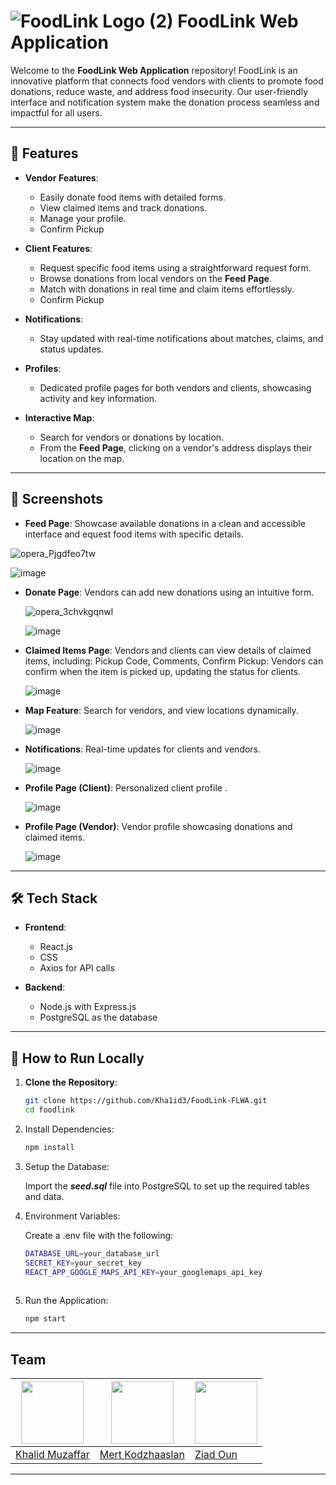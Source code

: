 # ![FoodLink Logo (2)](https://github.com/user-attachments/assets/8c259704-7261-4b57-8d1c-4675d16a2b55) **FoodLink Web Application**



Welcome to the **FoodLink Web Application** repository! FoodLink is an innovative platform that connects food vendors with clients to promote food donations, reduce waste, and address food insecurity. Our user-friendly interface and  notification system make the donation process seamless and impactful for all users.

---

## 🚀 **Features**

- **Vendor Features**:
  - Easily donate food items with detailed forms.
  - View claimed items and track donations.
  - Manage your profile.
  - Confirm Pickup

- **Client Features**:
  - Request specific food items using a straightforward request form.
  - Browse donations from local vendors on the **Feed Page**.
  - Match with donations in real time and claim items effortlessly.
  - Confirm Pickup

- **Notifications**:
  - Stay updated with real-time notifications about matches, claims, and status updates.

- **Profiles**:
  - Dedicated profile pages for both vendors and clients, showcasing activity and key information.
 
- **Interactive Map**:
  - Search for vendors or donations by location.
  - From the **Feed Page**, clicking on a vendor's address displays their location on the map.

---

## 📸 **Screenshots**

- **Feed Page**: Showcase available donations in a clean and accessible interface and equest food items with specific details.
  
 ![opera_Pjgdfeo7tw](https://github.com/user-attachments/assets/cb70f741-edc4-4b10-873d-1ca103a44276)


 ![image](https://github.com/user-attachments/assets/8e676f4c-73ed-4020-bb3f-c1a969e6f440)


- **Donate Page**: Vendors can add new donations using an intuitive form.
  
  ![opera_3chvkgqnwl](https://github.com/user-attachments/assets/b9fd0114-ded4-4ca4-93e7-166e9fca91a8)

  ![image](https://github.com/user-attachments/assets/b2e529f7-8f16-4cc2-ba98-3555c534f1a3)

- **Claimed Items Page**: Vendors and clients can view details of claimed items, including: Pickup Code, Comments, Confirm Pickup: Vendors can confirm when the item is picked up, updating the status for clients.
  
  ![image](https://github.com/user-attachments/assets/58be008f-15b3-4626-bcb2-30202472e4ba)

- **Map Feature**: Search for vendors, and view locations dynamically.
  
  ![image](https://github.com/user-attachments/assets/bd61b5ce-19b2-4081-8743-2084a903fcd0)


- **Notifications**: Real-time updates for clients and vendors.
  
  ![image](https://github.com/user-attachments/assets/b15e95f3-cdb5-4743-9285-09626aa1f354)


- **Profile Page (Client)**: Personalized client profile .
  
  ![image](https://github.com/user-attachments/assets/6c626263-e732-4fca-969f-df639d1a4c97)


- **Profile Page (Vendor)**: Vendor profile showcasing donations and claimed items.
  
  ![image](https://github.com/user-attachments/assets/b809726f-c1b1-4d5d-8635-1cb38a42ba28)


---

## 🛠️ **Tech Stack**

- **Frontend**:
  - React.js
  - CSS
  - Axios for API calls

- **Backend**:
  - Node.js with Express.js
  - PostgreSQL as the database

---

## 📜 **How to Run Locally**

1. **Clone the Repository**:
     ```bash
     git clone https://github.com/Kha1id3/FoodLink-FLWA.git
     cd foodlink
2. Install Dependencies:
     ```bash
     npm install
     
3. Setup the Database:
   
    Import the ***seed.sql*** file into PostgreSQL to set up the required tables and data.
  
5. Environment Variables:

    Create a .env file with the following:
    ```bash
    DATABASE_URL=your_database_url
    SECRET_KEY=your_secret_key
    REACT_APP_GOOGLE_MAPS_API_KEY=your_googlemaps_api_key
  
6. Run the Application:
   ```bash
   npm start
---

## Team

| <img src="https://avatars.githubusercontent.com/u/149905898?v=4" width="100">       | <img src="https://avatars.githubusercontent.com/u/149077654?v=4" width="100">       | <img src="https://avatars.githubusercontent.com/u/116722639?v=4" width="100">       | 
| ----------------------------------------------------------------------------------- | ----------------------------------------------------------------------------------- | ----------------------------------------------------------------------------------- | 
| [Khalid Muzaffar](https://github.com/Kha1id3)                                       | [Mert Kodzhaaslan](https://github.com/mertkodzhaaslan)                              | [Ziad Oun](https://github.com/OUN123)                                               |     

---

   
